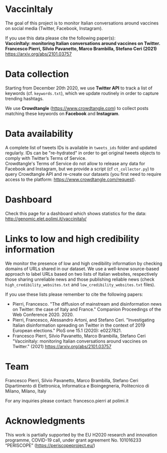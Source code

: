 # VaccinItaly
The goal of this project is to monitor Italian conversations around vaccines on social media (Twitter, Facebook, Instagram).

If you use this data please cite the following paper(s): <br>
**VaccinItaly: monitoring Italian conversations around vaccines on Twitter. Francesco Pierri, Silvio Pavanetto, Marco Brambilla, Stefano Ceri (2021)** https://arxiv.org/abs/2101.03757 <br>

# Data collection
Starting from December 20th 2020, we use **Twitter API** to track a list of keywords (cf. `keywords.txt`), which we update routinely in order to capture trending hashtags.

We use **Crowdtangle** (https://www.crowdtangle.com) to collect posts matching these keywords on **Facebook** and **Instagram**.

# Data availability
A complete list of tweets IDs is available in `tweets_ids` folder and updated regularly. IDs can be "re-hydrated" in order to get original tweets objects to comply with Twitter’s Terms of Service. <br>
Crowdtangle's Terms of Service do not allow to release any data for Facebook and Instagram, but we provide a script (cf `ct_collector.py`) to query Crowdtangle API and re-create our datasets (you first need to require access to the platform: https://www.crowdtangle.com/request).

# Dashboard
Check this page for a dashboard which shows statistics for the data: http://genomic.elet.polimi.it/vaccinitaly/

# Links to low and high credibility information
We monitor the presence of low and high credibility information by checking domains of URLs shared in our dataset. We use a well-know source-based approach to label URLs based on two lists of Italian websites, respectively those sharing unreliable news and those publishing reliable news (check `high_credibility_websites.txt` and `low_credibility_websites.txt` files).

If you use these lists please remember to cite the following papers:<br>
* Pierri, Francesco. "The diffusion of mainstream and disinformation news on Twitter: the case of Italy and France." Companion Proceedings of the Web Conference 2020. 2020. <br>
* Pierri, Francesco, Alessandro Artoni, and Stefano Ceri. "Investigating Italian disinformation spreading on Twitter in the context of 2019 European elections." PloS one 15.1 (2020): e0227821. <br>
* Francesco Pierri, Silvio Pavanetto, Marco Brambilla, Stefano Ceri "VaccinItaly: monitoring Italian conversations around vaccines on Twitter." (2021) https://arxiv.org/abs/2101.03757  <br>

# Team
Francesco Pierri, Silvio Pavanetto, Marco Brambilla, Stefano Ceri <br>
Dipartimento di Elettronica, Informatica e Bioingegneria, Politecnico di Milano, Milano, Italy

For any inquiries please contact: francesco.pierri at polimi.it

# Acknowledgments
This work is partially supported by the EU H2020 research and innovation programme, COVID-19 call, under grant agreement No. 101016233 “PERISCOPE” (https://periscopeproject.eu/)
